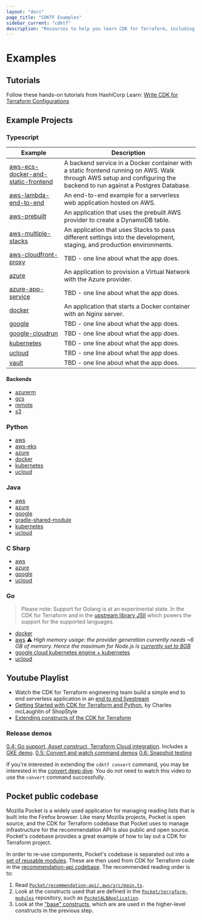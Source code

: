 ```yaml
---
layout: "docs"
page_title: "CDKTF Examples"
sidebar_current: "cdktf"
description: "Resources to help you learn CDK for Terraform, including example projects in Typescript, Java, Python C Sharp, and Go."
---
```


# Examples

## Tutorials

Follow these hands-on tutorials from HashiCorp Learn: [Write CDK for Terraform Configurations](https://learn.hashicorp.com/collections/terraform/cdktf)

## Example Projects

### Typescript

|Example | Description |
| ------------| -----------|
|[aws-ecs-docker-and-static-frontend](https://github.com/hashicorp/docker-on-aws-ecs-with-terraform-cdk-using-typescript) | A backend service in a Docker container with a static frontend running on AWS. Walk through AWS setup and configuring the backend to run against a Postgres Database.|
|[aws-lambda-end-to-end](https://github.com/hashicorp/cdktf-integration-serverless-example) | An end-to-end example  for a serverless web application hosted on AWS. |
| [aws-prebuilt](https://github.com/hashicorp/terraform-cdk/tree/main/examples/typescript/aws-prebuilt) | An application that uses the prebuilt AWS provider to create a DynamoDB table. |
|[aws-multiple-stacks](https://github.com/hashicorp/terraform-cdk/tree/main/examples/typescript/aws-multiple-stacks) | An application that uses Stacks to pass different settings into the development, staging, and production environments. |
|[aws-cloudfront-proxy](https://github.com/hashicorp/terraform-cdk/tree/main/examples/typescript/aws-cloudfront-proxy) | TBD - one line about what the app does. |
|[azure](https://github.com/hashicorp/terraform-cdk/tree/main/examples/typescript/azure) | An application to provision a Virtual Network with the Azure provider. |
|[azure-app-service](https://github.com/hashicorp/terraform-cdk/tree/main/examples/typescript/azure-app-service) | TBD - one line about what the app does. |
| [docker](https://github.com/hashicorp/terraform-cdk/tree/main/examples/typescript/docker) | An application that starts a Docker container with an Nginx server. |
|[google](https://github.com/hashicorp/terraform-cdk/tree/main/examples/typescript/google) | TBD - one line about what the app does. |
|[google-cloudrun](https://github.com/hashicorp/terraform-cdk/tree/main/examples/typescript/google-cloudrun) | TBD - one line about what the app does.|
|[kubernetes](https://github.com/hashicorp/terraform-cdk/tree/main/examples/typescript/kubernetes) | TBD - one line about what the app does. |
|[ucloud](https://github.com/hashicorp/terraform-cdk/tree/main/examples/typescript/ucloud) | TBD - one line about what the app does. |
|[vault](./examples/typescript/vault) | TBD - one line about what the app does. |

#### Backends

- [azurerm](./examples/typescript/backends/azurerm)
- [gcs](./examples/typescript/backends/gcs)
- [remote](./examples/typescript/backends/remote)
- [s3](./examples/typescript/backends/s3)

### Python

- [aws](./examples/python/aws)
- [aws-eks](./examples/python/aws-eks)
- [azure](./examples/python/azure)
- [docker](./examples/python/docker)
- [kubernetes](./examples/python/kubernetes)
- [ucloud](./examples/python/ucloud)

### Java

- [aws](./examples/java/aws)
- [azure](./examples/java/azure)
- [google](./examples/java/google)
- [gradle-shared-module](./examples/java/gradle-shared-module)
- [kubernetes](./examples/java/kubernetes)
- [ucloud](./examples/java/ucloud)

### C Sharp

- [aws](./examples/csharp/aws)
- [azure](./examples/csharp/azure)
- [google](./examples/csharp/google)
- [ucloud](./examples/csharp/ucloud)

### Go

> Please note: Support for Golang is at an experimental state. In the CDK for Terraform and in the [upstream library JSII](https://aws.github.io/jsii/user-guides/lib-author/configuration/targets/go/) which powers the support for the supported languages.

- [docker](./examples/go/docker)
- [aws](./examples/go/aws) ⚠️ _High memory usage: the provider generation currently needs ~6 GB of memory. Hence the maximum for Node.js is [currently set to 8GB](https://github.com/hashicorp/terraform-cdk/blob/11d2e783d1fe94e50abd116ba73689c02590a391/packages/cdktf-cli/lib/get/constructs-maker.ts#L279)_
- [google cloud kubernetes engine + kubernetes](./examples/go/google)
- [ucloud](./examples/go/ucloud)

## Youtube Playlist

- Watch the CDK for Terraform engineering team build a simple end to end serverless application in an [end to end livestream](https://www.youtube.com/watch?v=Ey0SW0c6p8c)
- [Getting Started with CDK for Terraform and Python](https://www.youtube.com/watch?v=Ee2qh-pEC5k&t=258s), by Charles mcLaughlin of ShopStyle
- [Extending constructs of the CDK for Terraform](https://www.youtube.com/watch?v=cfU-WOGdNqA)

### Release demos

[0.4: Go support, Asset construct, Terraform Cloud integration](https://www.youtube.com/watch?v=TTfFAIeSqgo). Includes a [GKE demo](https://youtu.be/TTfFAIeSqgo?t=1573).
[0.5: Convert and watch command demos](https://www.youtube.com/watch?v=4caW8WJM4h4&t=1s)
[0.6: Snapshot testing](https://www.youtube.com/watch?v=9Is4QJT2664)

If you're interested in extending the `cdktf convert` command, you may be interested in the [convert deep dive](https://www.youtube.com/watch?v=rSn4-Ki5nho). You do not need to watch this video to use the `convert` command successfully.

## Pocket public codebase

Mozilla Pocket is a widely used application for managing reading lists that is built into the Firefox browser. Like many Mozilla projects, Pocket is open source, and the CDK for Terraform codebase that Pocket uses to manage infrastructure for the recommendation API is also public and open source. Pocket's codebase provides a great example of how to lay out a CDK for Terraform project.

In order to re-use components, Pocket's codebase is separated out into a [set of reusable modules](https://github.com/Pocket/terraform-modules/tree/main/src/pocket). These are then used from CDK for Terraform code in the [recommendation-api codebase](https://github.com/Pocket/recommendation-api/tree/main/.aws). The recommended reading order is to:

1. Read [`Pocket/recommendation-api/.aws/src/main.ts`](https://github.com/Pocket/recommendation-api/blob/main/.aws/src/main.ts).
2. Look at the constructs used that are defined in the [`Pocket/terraform-modules`](https://github.com/Pocket/terraform-modules/tree/main/src/pocket) repository, such as [`PocketALBApplication`](https://github.com/Pocket/terraform-modules/blob/main/src/pocket/PocketALBApplication.ts).
3. Look at the ["base" constructs](https://github.com/Pocket/terraform-modules/tree/main/src/base), which are are used in the higher-level constructs in the previous step.

